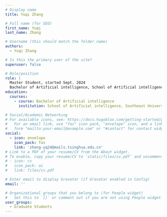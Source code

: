 ```yaml
---
# Display name
title: Yuqi Zhang

# Full name (for SEO)
first_name: Yuqi
last_name: Zhang

# Username (this should match the folder name)
authors:
  - Yuqi Zhang

# Is this the primary user of the site?
superuser: false

# Role/position
role: | 
  Master Student, started Sept. 2024
  Bachelor of Artificial intelligence, School of Artificial intelligence, Southeast University.
education:
  courses:
    - course: Bachelor of Artificial intelligence 
      institution: School of Artificial intelligence, Southeast University

# Social/Academic Networking
# For available icons, see: https://docs.hugoblox.com/getting-started/page-builder/#icons
#   For an email link, use "fas" icon pack, "envelope" icon, and a link in the
#   form "mailto:your-email@example.com" or "#contact" for contact widget.
social:
  - icon: envelope
    icon_pack: fas
    link: 'zhang-yq24@mails.tsinghua.edu.cn'
# Link to a PDF of your resume/CV from the About widget.
# To enable, copy your resume/CV to `static/files/cv.pdf` and uncomment the lines below.
# - icon: cv
#   icon_pack: ai
#   link: files/cv.pdf

# Enter email to display Gravatar (if Gravatar enabled in Config)
email: ''

# Organizational groups that you belong to (for People widget)
#   Set this to `[]` or comment out if you are not using People widget.
user_groups:
  - Graduate Students
---
```

